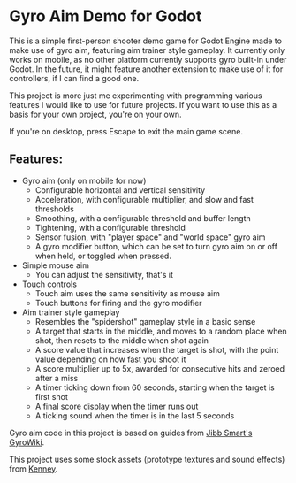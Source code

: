 # Gyro Aim Demo for Godot

This is a simple first-person shooter demo game for Godot Engine made to make use of gyro aim, featuring aim trainer style gameplay. It currently only works on mobile, as no other platform currently supports gyro built-in under Godot. In the future, it might feature another extension to make use of it for controllers, if I can find a good one.

This project is more just me experimenting with programming various features I would like to use for future projects. If you want to use this as a basis for your own project, you're on your own.

If you're on desktop, press Escape to exit the main game scene.

## Features:
	
- Gyro aim (only on mobile for now)
	- Configurable horizontal and vertical sensitivity
	- Acceleration, with configurable multiplier, and slow and fast thresholds
	- Smoothing, with a configurable threshold and buffer length
	- Tightening, with a configurable threshold
	- Sensor fusion, with "player space" and "world space" gyro aim
	- A gyro modifier button, which can be set to turn gyro aim on or off when held, or toggled when pressed.
- Simple mouse aim
	- You can adjust the sensitivity, that's it
- Touch controls
	- Touch aim uses the same sensitivity as mouse aim
	- Touch buttons for firing and the gyro modifier
- Aim trainer style gameplay
	- Resembles the "spidershot" gameplay style in a basic sense
	- A target that starts in the middle, and moves to a random place when shot, then resets to the middle when shot again
	- A score value that increases when the target is shot, with the point value depending on how fast you shoot it
	- A score multiplier up to 5x, awarded for consecutive hits and zeroed after a miss
	- A timer ticking down from 60 seconds, starting when the target is first shot
	- A final score display when the timer runs out
	- A ticking sound when the timer is in the last 5 seconds

Gyro aim code in this project is based on guides from [Jibb Smart's GyroWiki](http://gyrowiki.jibbsmart.com/).

This project uses some stock assets (prototype textures and sound effects) from [Kenney](https://kenney.nl).
